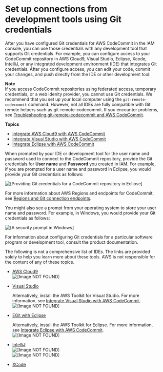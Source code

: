 # Set up connections from development tools using Git credentials<a name="setting-up-ide"></a>

After you have configured Git credentials for AWS CodeCommit in the IAM console, you can use those credentials with any development tool that supports Git credentials\. For example, you can configure access to your CodeCommit repository in AWS Cloud9, Visual Studio, Eclipse, Xcode, IntelliJ, or any integrated development environment \(IDE\) that integrates Git credentials\. After you configure access, you can edit your code, commit your changes, and push directly from the IDE or other development tool\. 

**Note**  
If you access CodeCommit repositories using federated access, temporary credentials, or a web idenity provider, you cannot use Git credentials\. We recommend that you set up your local computer using the `git-remote-codecommit` command\. However, not all IDEs are fully compatible with Git remote helpers such as git\-remote\-codecommit\. If you encounter problems, see [Troubleshooting git\-remote\-codecommit and AWS CodeCommit](troubleshooting-grc.md)\.

**Topics**
+ [Integrate AWS Cloud9 with AWS CodeCommit](setting-up-ide-c9.md)
+ [Integrate Visual Studio with AWS CodeCommit](setting-up-ide-vs.md)
+ [Integrate Eclipse with AWS CodeCommit](setting-up-ide-ec.md)

When prompted by your IDE or development tool for the user name and password used to connect to the CodeCommit repository, provide the Git credentials for **User name** and **Password** you created in IAM\. For example, if you are prompted for a user name and password in Eclipse, you would provide your Git credentials as follows:

![\[Providing Git credentials for a CodeCommit repository in Eclipse\]](http://docs.aws.amazon.com/codecommit/latest/userguide/images/codecommit-ide-ec1.png)

For more information about AWS Regions and endpoints for CodeCommit, see [Regions and Git connection endpoints](regions.md)\.

You might also see a prompt from your operating system to store your user name and password\. For example, in Windows, you would provide your Git credentials as follows:

![\[A security prompt in Windows\]](http://docs.aws.amazon.com/codecommit/latest/userguide/images/codecommit-ide-vs2.png)

For information about configuring Git credentials for a particular software program or development tool, consult the product documentation\. 

The following is not a comprehensive list of IDEs\. The links are provided solely to help you learn more about these tools\. AWS is not responsible for the content of any of these topics\. 
+ [AWS Cloud9](setting-up-ide-c9.md)  
![\[Image NOT FOUND\]](http://docs.aws.amazon.com/codecommit/latest/userguide/images/codecommit-ide-c9-clone.png)
+ [Visual Studio](https://www.visualstudio.com/en-us/docs/git/tutorial/creatingrepo#clone-an-existing-git-repo)

  Alternatively, install the AWS Toolkit for Visual Studio\. For more information, see [Integrate Visual Studio with AWS CodeCommit](setting-up-ide-vs.md)\.  
![\[Image NOT FOUND\]](http://docs.aws.amazon.com/codecommit/latest/userguide/images/codecommit-ide-vs1.png)
+ [EGit with Eclipse](https://wiki.eclipse.org/EGit/User_Guide#Working_with_remote_Repositories)

  Alternatively, install the AWS Toolkit for Eclipse\. For more information, see [Integrate Eclipse with AWS CodeCommit](setting-up-ide-ec.md)\.  
![\[Image NOT FOUND\]](http://docs.aws.amazon.com/codecommit/latest/userguide/images/codecommit-ide-ec1.png)
+ [IntelliJ](https://www.jetbrains.com/help/idea/2016.2/handling-passwords-for-git-remote-repositories.html)  
![\[Image NOT FOUND\]](http://docs.aws.amazon.com/codecommit/latest/userguide/images/codecommit-ide-itj1.png)  
![\[Image NOT FOUND\]](http://docs.aws.amazon.com/codecommit/latest/userguide/images/codecommit-ide-itj2.png)
+ [XCode](https://developer.apple.com/library/content/documentation/IDEs/Conceptual/xcode_guide-continuous_integration/PublishYourCodetoaSourceRepository.html)